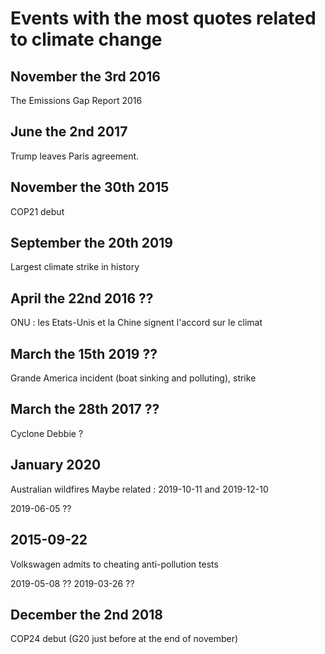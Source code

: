 # Events with the most quotes related to climate change

## November the 3rd 2016
The Emissions Gap Report 2016

## June the 2nd 2017
Trump leaves Paris agreement.

## November the 30th 2015
COP21 debut

## September the 20th 2019
Largest climate strike in history

## April the 22nd 2016 ??
ONU : les Etats-Unis et la Chine signent l'accord sur le climat

## March the 15th 2019 ??
Grande America incident (boat sinking and polluting), strike

## March the 28th 2017 ??
Cyclone Debbie ?

## January 2020
Australian wildfires
Maybe related : 2019-10-11 and 2019-12-10

2019-06-05 ??

## 2015-09-22 
Volkswagen admits to cheating anti-pollution tests

2019-05-08 ??
2019-03-26 ??

## December the 2nd 2018
COP24 debut (G20 just before at the end of november)
